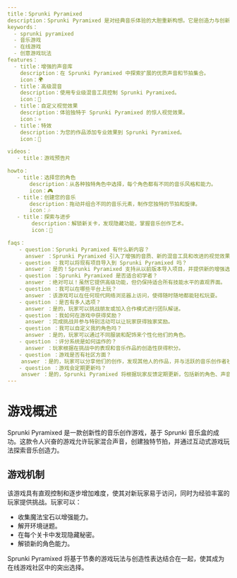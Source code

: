 ```yaml
---
title：Sprunki Pyramixed  
description：Sprunki Pyramixed 是对经典音乐体验的大胆重新构想。它是创造力与创新相结合的地方，允许玩家使用增强的工具和功能集来制作独特的音景。  
keywords：  
  - sprunki pyramixed  
  - 音乐游戏  
  - 在线游戏  
  - 创意游戏玩法  
features：  
  - title：增强的声音库  
    description：在 Sprunki Pyramixed 中探索扩展的优质声音和节拍集合。  
    icon：🌍  
  - title：高级混音  
    description：使用专业级混音工具控制 Sprunki Pyramixed。  
    icon：🧩  
  - title：自定义视觉效果  
    description：体验独特于 Sprunki Pyramixed 的惊人视觉效果。  
    icon：⭐  
  - title：特效  
    description：为您的作品添加专业效果到 Sprunki Pyramixed。  
    icon：💫  

videos：  
   - title：游戏预告片  

howto：  
   - title：选择您的角色  
       description：从各种独特角色中选择，每个角色都有不同的音乐风格和能力。  
       icon：🎮   
   - title：创建您的音乐   
       description：拖动并组合不同的音乐元素，制作您独特的节拍和旋律。   
       icon：🎶   
   - title：探索与进步   
      　description：解锁新关卡，发现隐藏功能，掌握音乐创作艺术。   
      　icon：🚀   

faqs：
  　- question：Sprunki Pyramixed 有什么新内容？   
    　answer ：Sprunki Pyramixed 引入了增强的音质、新的混音工具和改进的视觉效果，以提升音乐体验。   
  　- question ：我可以将现有项目导入到 Sprunki Pyramixed 吗？   
    　answer ：是的！Sprunki Pyramixed 支持从以前版本导入项目，并提供新的增强选项。   
  　- question ：Sprunki Pyramixed 是否适合初学者？   
    　answer ：绝对可以！虽然它提供高级功能，但仍保持适合所有技能水平的直观界面。   
  　- question ：我可以在哪些平台上玩？   
    　answer ：该游戏可以在任何现代网络浏览器上访问，使得随时随地都能轻松玩耍。   
  　- question ：是否有多人选项？   
    　answer ：是的，玩家可以挑战朋友或加入合作模式进行团队解谜。   
  　- question ：我如何在游戏中获得奖励？   
    　answer ：完成挑战并参与特别活动可以让玩家获得独家奖励。   
  　- question ：我可以自定义我的角色吗？   
    　answer ：是的，玩家可以通过不同服装和配饰来个性化他们的角色。   
  　- question ：评分系统是如何运作的？   
    　answer ：玩家根据在挑战中的表现和音乐作品的创造性获得积分。   
  　- question ：游戏是否有社区方面？   
　　 answer ：是的，玩家可以分享他们的创作，发现其他人的作品，并与活跃的音乐创作者社区互动。    
  　- question ：游戏会定期更新吗？    
　　 answer ：是的，Sprunki Pyramixed 将根据玩家反馈定期更新，包括新的角色、声音和功能。    
---  
```


# 游戏概述  

Sprunki Pyramixed 是一款创新性的音乐创作游戏，基于 Sprunki 音乐盒的成功。这款令人兴奋的游戏允许玩家混合声音，创建独特节拍，并通过互动式游戏玩法探索音乐创造力。

## 游戏机制  

该游戏具有直观控制和逐步增加难度，使其对新玩家易于访问，同时为经验丰富的玩家提供挑战。玩家可以：

- 收集魔法宝石以增强能力。 
- 解开环境谜题。 
- 在每个关卡中发现隐藏秘密。 
- 解锁新的角色能力。

Sprunki Pyramixed 将基于节奏的游戏玩法与创造性表达结合在一起，使其成为在线游戏社区中的突出选择。
